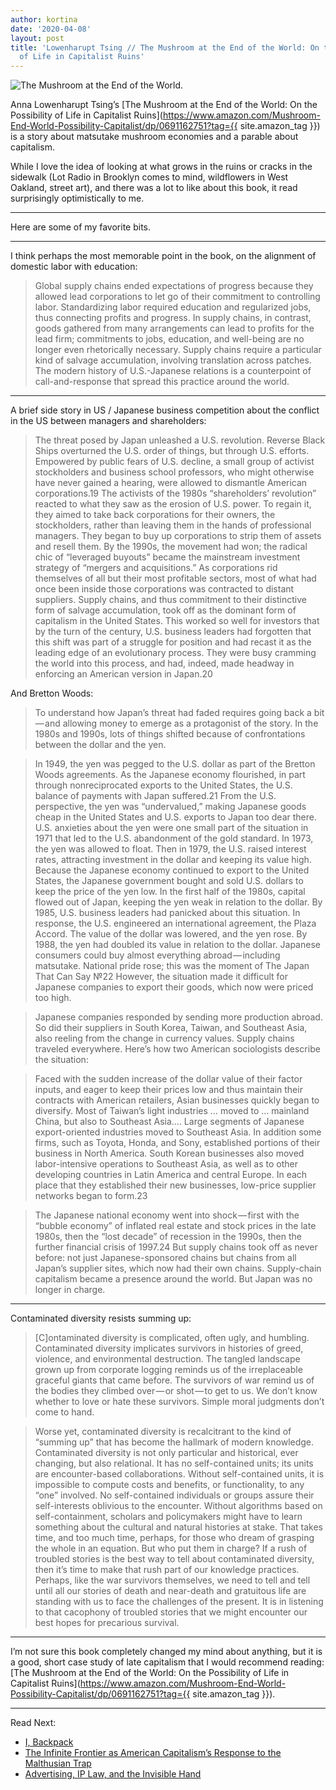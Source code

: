 ```yaml
---
author: kortina
date: '2020-04-08'
layout: post
title: 'Lowenharupt Tsing // The Mushroom at the End of the World: On the Possibility
  of Life in Capitalist Ruins'
---
```


![The Mushroom at the End of the World.](https://cdn-images-1.medium.com/max/600/0*YRSZ3jDoluMje_Vd)

Anna Lowenharupt Tsing’s [The Mushroom at the End of the World: On the Possibility of Life in Capitalist Ruins](https://www.amazon.com/Mushroom-End-World-Possibility-Capitalist/dp/0691162751?tag={{ site.amazon_tag }}) is a story about matsutake mushroom economies and a parable about capitalism.

While I love the idea of looking at what grows in the ruins or cracks in the sidewalk (Lot Radio in Brooklyn comes to mind, wildflowers in West Oakland, street art), and there was a lot to like about this book, it read surprisingly optimistically to me.

---

Here are some of my favorite bits.

---

I think perhaps the most memorable point in the book, on the alignment of domestic labor with education:

> Global supply chains ended expectations of progress because they allowed lead corporations to let go of their commitment to controlling labor. Standardizing labor required education and regularized jobs, thus connecting profits and progress. In supply chains, in contrast, goods gathered from many arrangements can lead to profits for the lead firm; commitments to jobs, education, and well-being are no longer even rhetorically necessary. Supply chains require a particular kind of salvage accumulation, involving translation across patches. The modern history of U.S.-Japanese relations is a counterpoint of call-and-response that spread this practice around the world.

---

A brief side story in US / Japanese business competition about the conflict in the US between managers and shareholders:

> The threat posed by Japan unleashed a U.S. revolution. Reverse Black Ships overturned the U.S. order of things, but through U.S. efforts. Empowered by public fears of U.S. decline, a small group of activist stockholders and business school professors, who might otherwise have never gained a hearing, were allowed to dismantle American corporations.19 The activists of the 1980s “shareholders’ revolution” reacted to what they saw as the erosion of U.S. power. To regain it, they aimed to take back corporations for their owners, the stockholders, rather than leaving them in the hands of professional managers. They began to buy up corporations to strip them of assets and resell them. By the 1990s, the movement had won; the radical chic of “leveraged buyouts” became the mainstream investment strategy of “mergers and acquisitions.” As corporations rid themselves of all but their most profitable sectors, most of what had once been inside those corporations was contracted to distant suppliers. Supply chains, and thus commitment to their distinctive form of salvage accumulation, took off as the dominant form of capitalism in the United States. This worked so well for investors that by the turn of the century, U.S. business leaders had forgotten that this shift was part of a struggle for position and had recast it as the leading edge of an evolutionary process. They were busy cramming the world into this process, and had, indeed, made headway in enforcing an American version in Japan.20

And Bretton Woods:

> To understand how Japan’s threat had faded requires going back a bit — and allowing money to emerge as a protagonist of the story. In the 1980s and 1990s, lots of things shifted because of confrontations between the dollar and the yen.

> In 1949, the yen was pegged to the U.S. dollar as part of the Bretton Woods agreements. As the Japanese economy flourished, in part through nonreciprocated exports to the United States, the U.S. balance of payments with Japan suffered.21 From the U.S. perspective, the yen was “undervalued,” making Japanese goods cheap in the United States and U.S. exports to Japan too dear there. U.S. anxieties about the yen were one small part of the situation in 1971 that led to the U.S. abandonment of the gold standard. In 1973, the yen was allowed to float. Then in 1979, the U.S. raised interest rates, attracting investment in the dollar and keeping its value high. Because the Japanese economy continued to export to the United States, the Japanese government bought and sold U.S. dollars to keep the price of the yen low. In the first half of the 1980s, capital flowed out of Japan, keeping the yen weak in relation to the dollar. By 1985, U.S. business leaders had panicked about this situation. In response, the U.S. engineered an international agreement, the Plaza Accord. The value of the dollar was lowered, and the yen rose. By 1988, the yen had doubled its value in relation to the dollar. Japanese consumers could buy almost everything abroad — including matsutake. National pride rose; this was the moment of The Japan That Can Say №22 However, the situation made it difficult for Japanese companies to export their goods, which now were priced too high.

> Japanese companies responded by sending more production abroad. So did their suppliers in South Korea, Taiwan, and Southeast Asia, also reeling from the change in currency values. Supply chains traveled everywhere. Here’s how two American sociologists describe the situation:

> Faced with the sudden increase of the dollar value of their factor inputs, and eager to keep their prices low and thus maintain their contracts with American retailers, Asian businesses quickly began to diversify. Most of Taiwan’s light industries … moved to … mainland China, but also to Southeast Asia…. Large segments of Japanese export-oriented industries moved to Southeast Asia. In addition some firms, such as Toyota, Honda, and Sony, established portions of their business in North America. South Korean businesses also moved labor-intensive operations to Southeast Asia, as well as to other developing countries in Latin America and central Europe. In each place that they established their new businesses, low-price supplier networks began to form.23

> The Japanese national economy went into shock — first with the “bubble economy” of inflated real estate and stock prices in the late 1980s, then the “lost decade” of recession in the 1990s, then the further financial crisis of 1997.24 But supply chains took off as never before: not just Japanese-sponsored chains but chains from all Japan’s supplier sites, which now had their own chains. Supply-chain capitalism became a presence around the world. But Japan was no longer in charge.

---

Contaminated diversity resists summing up:

> [C]ontaminated diversity is complicated, often ugly, and humbling. Contaminated diversity implicates survivors in histories of greed, violence, and environmental destruction. The tangled landscape grown up from corporate logging reminds us of the irreplaceable graceful giants that came before. The survivors of war remind us of the bodies they climbed over — or shot — to get to us. We don’t know whether to love or hate these survivors. Simple moral judgments don’t come to hand.

> Worse yet, contaminated diversity is recalcitrant to the kind of “summing up” that has become the hallmark of modern knowledge. Contaminated diversity is not only particular and historical, ever changing, but also relational. It has no self-contained units; its units are encounter-based collaborations. Without self-contained units, it is impossible to compute costs and benefits, or functionality, to any “one” involved. No self-contained individuals or groups assure their self-interests oblivious to the encounter. Without algorithms based on self-containment, scholars and policymakers might have to learn something about the cultural and natural histories at stake. That takes time, and too much time, perhaps, for those who dream of grasping the whole in an equation. But who put them in charge? If a rush of troubled stories is the best way to tell about contaminated diversity, then it’s time to make that rush part of our knowledge practices. Perhaps, like the war survivors themselves, we need to tell and tell until all our stories of death and near-death and gratuitous life are standing with us to face the challenges of the present. It is in listening to that cacophony of troubled stories that we might encounter our best hopes for precarious survival.

---

I’m not sure this book completely changed my mind about anything, but it is a good, short case study of late capitalism that I would recommend reading: [The Mushroom at the End of the World: On the Possibility of Life in Capitalist Ruins](https://www.amazon.com/Mushroom-End-World-Possibility-Capitalist/dp/0691162751?tag={{ site.amazon_tag }}).

---

Read Next:

- [I, Backpack](https://kortina.nyc/essays/i-backpack/)
- [The Infinite Frontier as American Capitalism’s Response to the Malthusian Trap](https://kortina.nyc/essays/the-infinite-frontier-as-american-capitalism-s-response-to-the-malthusian-trap/)
- [Advertising, IP Law, and the Invisible Hand](https://kortina.nyc/essays/advertising-ip-law-and-the-invisible-hand/)